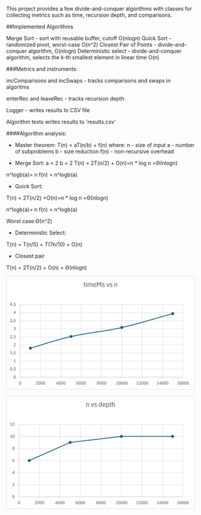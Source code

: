 This project provides a few divide-and-conquer algorithms with classes for collecting metrics such as time, recursion depth, and comparisons.


##Implemented Algorithms

Merge Sort - sort with reusable buffer, cutoff O(nlogn)
Quick Sort - randomized pivot, worst-case O(n^2)
Closest Pair of Points - divide-and-conquer algorithm, O(nlogn)
Deterministic select - divide-and-conquer algorithm, selects the k-th smallest element in linear time O(n)


###Metrics and instruments:

incComparisons and incSwaps - tracks comparisons and swaps in algoritms

enterRec and leaveRec - tracks recursion depth

Logger - writes results to CSV file

Algorithm tests writes results to 'results.csv'

####Algorithm analysis:

- Master theorem:
T(n) = aT(n/b) + f(n)
where:
n - size of input
a - number of subproblems
b - size reduction
f(n) - non-recursive overhead

- Merge Sort:
a = 2
b = 2
T(n) = 2T(n/2) + O(n)=n  * log n =Θ(nlogn)

n^logb(a)= n
f(n) = n^logb(a)



- Quick Sort:

T(n) = 2T(n/2) +O(n)=n  * log n =Θ(nlogn)

n^logb(a)= n
f(n) = n^logb(a)

Worst case:Θ(n^2)


- Deterministic Select:

T(n) = T(n/5) + T(7n/10) + O(n)


- Closest pair

T(n) = 2T(n/2) + O(n) = Θ(nlogn)


![algo](plot.png)

![algo2](plot2.png)



